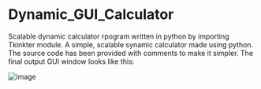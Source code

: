 # Dynamic_GUI_Calculator

Scalable dynamic calculator rpogram written in python by importing Tkinkter module. A simple, scalable synamic calculator made using python. The source code has been provided with comments to make it simpler. The final output GUI window looks like this:

![image](https://github.com/s-rija/Dynamic_GUI_Calculator/assets/96678908/331db7ae-1223-4b96-af0d-4c2785367d22)
